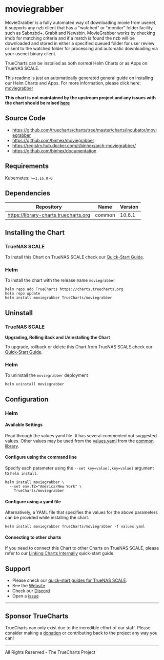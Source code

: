 # moviegrabber

MovieGrabber is a fully automated way of downloading movie from usenet, it supports any nzb client that has a "watched" or "monitor" folder facility such as Sabnzbd+, Grabit and Newsbin. MovieGrabber works by checking imdb for matching criteria and if a match is found the nzb will be downloaded and stored in either a specified queued folder for user review or sent to the watched folder for processing and automatic downloading via your usenet binary client.

TrueCharts can be installed as both *normal* Helm Charts or as Apps on TrueNAS SCALE.

This readme is just an automatically generated general guide on installing our Helm Charts and Apps.
For more information, please click here: [moviegrabber](https://truecharts.org/docs/charts/incubator/moviegrabber)

**This chart is not maintained by the upstream project and any issues with the chart should be raised [here](https://github.com/truecharts/charts/issues/new/choose)**

## Source Code

* <https://github.com/truecharts/charts/tree/master/charts/incubator/moviegrabber>
* <https://github.com/binhex/moviegrabber>
* <https://registry.hub.docker.com/r/binhex/arch-moviegrabber/>
* <https://github.com/binhex/documentation>

## Requirements

Kubernetes: `>=1.16.0-0`

## Dependencies

| Repository | Name | Version |
|------------|------|---------|
| https://library-charts.truecharts.org | common | 10.6.1 |

## Installing the Chart

### TrueNAS SCALE

To install this Chart on TrueNAS SCALE check our [Quick-Start Guide](https://truecharts.org/docs/manual/SCALE%20Apps/Installing-an-App).

### Helm

To install the chart with the release name `moviegrabber`

```console
helm repo add TrueCharts https://charts.truecharts.org
helm repo update
helm install moviegrabber TrueCharts/moviegrabber
```

## Uninstall

### TrueNAS SCALE

**Upgrading, Rolling Back and Uninstalling the Chart**

To upgrade, rollback or delete this Chart from TrueNAS SCALE check our [Quick-Start Guide](https://truecharts.org/docs/manual/SCALE%20Apps/Upgrade-rollback-delete-an-App).

### Helm

To uninstall the `moviegrabber` deployment

```console
helm uninstall moviegrabber
```

## Configuration

### Helm

#### Available Settings

Read through the values.yaml file. It has several commented out suggested values.
Other values may be used from the [values.yaml](https://github.com/truecharts/library-charts/tree/main/charts/stable/common/values.yaml) from the [common library](https://github.com/k8s-at-home/library-charts/tree/main/charts/stable/common).

#### Configure using the command line

Specify each parameter using the `--set key=value[,key=value]` argument to `helm install`.

```console
helm install moviegrabber \
  --set env.TZ="America/New York" \
    TrueCharts/moviegrabber
```

#### Configure using a yaml file

Alternatively, a YAML file that specifies the values for the above parameters can be provided while installing the chart.

```console
helm install moviegrabber TrueCharts/moviegrabber -f values.yaml
```

#### Connecting to other charts

If you need to connect this Chart to other Charts on TrueNAS SCALE, please refer to our [Linking Charts Internally](https://truecharts.org/docs/manual/SCALE%20Apps/linking-apps) quick-start guide.

## Support

- Please check our [quick-start guides for TrueNAS SCALE](https://truecharts.org/docs/manual/SCALE%20Apps/Important-MUST-READ).
- See the [Website](https://truecharts.org)
- Check our [Discord](https://discord.gg/tVsPTHWTtr)
- Open a [issue](https://github.com/truecharts/apps/issues/new/choose)

---

## Sponsor TrueCharts

TrueCharts can only exist due to the incredible effort of our staff.
Please consider making a [donation](https://truecharts.org/sponsor) or contributing back to the project any way you can!

---

All Rights Reserved - The TrueCharts Project

